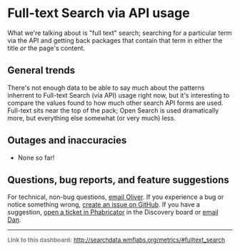 Full-text Search via API usage
=======

What we're talking about is "full text" search; searching for a particular
term via the API and getting back packages that contain that term in either the title *or* the page's content.

General trends
------

There's not enough data to be able to say much about the patterns inherrent to Full-text Search (via API) usage right now, but it's interesting to compare the values found to how much other search API forms are used. Full-text sits near the top of the pack; Open Search is used dramatically more, but everything else somewhat (or very much) less.

Outages and inaccuracies
------

* None so far!

Questions, bug reports, and feature suggestions
------
For technical, non-bug questions, [email Oliver](mailto:okeyes@wikimedia.org?subject=Dashboard%20Question). If you experience a bug or notice something wrong, [create an issue on GitHub](https://github.com/Ironholds/rainbow/issues). If you have a suggestion, [open a ticket in Phabricator](https://phabricator.wikimedia.org/maniphest/task/create/) in the Discovery board or [email Dan](mailto:dgarry@wikimedia.org?subject=Dashboard%20Question).

<hr style="border-color: gray;">
<p style="font-size: small; color: gray;">
  <strong>Link to this dashboard:</strong>
  <a href="http://searchdata.wmflabs.org/metrics/#fulltext_search">
    http://searchdata.wmflabs.org/metrics/#fulltext_search
  </a>
</p>
